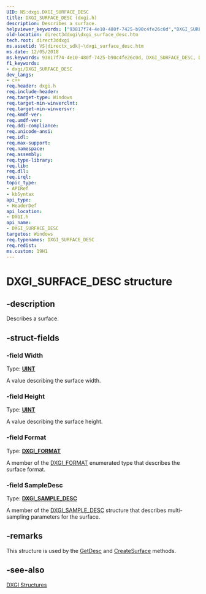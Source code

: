 ```yaml
---
UID: NS:dxgi.DXGI_SURFACE_DESC
title: DXGI_SURFACE_DESC (dxgi.h)
description: Describes a surface.
helpviewer_keywords: ["93817f74-4e10-480f-7425-b90c4fe26c0d","DXGI_SURFACE_DESC","DXGI_SURFACE_DESC structure [DXGI]","direct3ddxgi.dxgi_surface_desc","dxgi/DXGI_SURFACE_DESC"]
old-location: direct3ddxgi\dxgi_surface_desc.htm
tech.root: direct3ddxgi
ms.assetid: VS|directx_sdk|~\dxgi_surface_desc.htm
ms.date: 12/05/2018
ms.keywords: 93817f74-4e10-480f-7425-b90c4fe26c0d, DXGI_SURFACE_DESC, DXGI_SURFACE_DESC structure [DXGI], direct3ddxgi.dxgi_surface_desc, dxgi/DXGI_SURFACE_DESC
f1_keywords:
- dxgi/DXGI_SURFACE_DESC
dev_langs:
- c++
req.header: dxgi.h
req.include-header: 
req.target-type: Windows
req.target-min-winverclnt: 
req.target-min-winversvr: 
req.kmdf-ver: 
req.umdf-ver: 
req.ddi-compliance: 
req.unicode-ansi: 
req.idl: 
req.max-support: 
req.namespace: 
req.assembly: 
req.type-library: 
req.lib: 
req.dll: 
req.irql: 
topic_type:
- APIRef
- kbSyntax
api_type:
- HeaderDef
api_location:
- DXGI.h
api_name:
- DXGI_SURFACE_DESC
targetos: Windows
req.typenames: DXGI_SURFACE_DESC
req.redist: 
ms.custom: 19H1
---
```


# DXGI_SURFACE_DESC structure


## -description


Describes a surface.


## -struct-fields




### -field Width

Type: <b><a href="https://docs.microsoft.com/windows/desktop/WinProg/windows-data-types">UINT</a></b>

A value describing the surface width.


### -field Height

Type: <b><a href="https://docs.microsoft.com/windows/desktop/WinProg/windows-data-types">UINT</a></b>

A value describing the surface height.


### -field Format

Type: <b><a href="https://docs.microsoft.com/windows/desktop/api/dxgiformat/ne-dxgiformat-dxgi_format">DXGI_FORMAT</a></b>

A member of the <a href="https://docs.microsoft.com/windows/desktop/api/dxgiformat/ne-dxgiformat-dxgi_format">DXGI_FORMAT</a> enumerated type that describes the surface format.


### -field SampleDesc

Type: <b><a href="https://docs.microsoft.com/windows/desktop/api/dxgicommon/ns-dxgicommon-dxgi_sample_desc">DXGI_SAMPLE_DESC</a></b>

A member of the <a href="https://docs.microsoft.com/windows/desktop/api/dxgicommon/ns-dxgicommon-dxgi_sample_desc">DXGI_SAMPLE_DESC</a> structure that describes multi-sampling parameters for the surface.


## -remarks



This structure is used by the <a href="https://docs.microsoft.com/windows/desktop/api/dxgi/nf-dxgi-idxgisurface-getdesc">GetDesc</a> and  <a href="https://docs.microsoft.com/windows/desktop/api/dxgi/nf-dxgi-idxgidevice-createsurface">CreateSurface</a> methods.




## -see-also




<a href="https://docs.microsoft.com/windows/desktop/direct3ddxgi/d3d10-graphics-reference-dxgi-structures">DXGI Structures</a>
 

 

